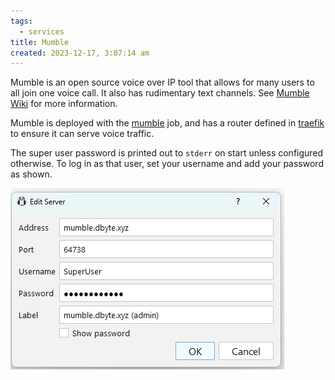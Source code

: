 ```yaml
---
tags:
  - services
title: Mumble
created: 2023-12-17, 3:07:14 am
---
```


Mumble is an open source voice over IP tool that allows for many users to all join one voice call. It also has rudimentary text channels. See [Mumble Wiki](https://wiki.mumble.info/wiki/Main_Page) for more information.

Mumble is deployed with the [mumble](../jobs/mumble.hcl) job, and has a router defined in [traefik](../jobs/traefik.hcl) to ensure it can serve voice traffic.

The super user password is printed out to `stderr` on start unless configured otherwise. To log in as that user, set your username and add your password as shown.

![](attachments/Pasted%20image%2020231217012152.png)
